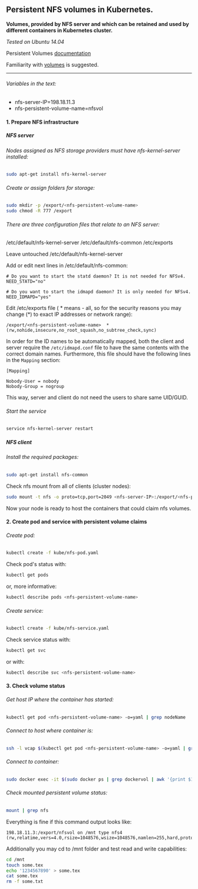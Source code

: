 ## Persistent NFS volumes in Kubernetes.

__Volumes, provided by NFS server and which can be retained and used by different containers in Kubernetes cluster.__

_Tested on Ubuntu 14.04_

Persistent Volumes [documentation](http://kubernetes.io/docs/user-guide/persistent-volumes/)

Familiarity with [volumes](http://kubernetes.io/docs/user-guide/volumes/) is suggested.

----
###### Variables in the text:
- nfs-server-IP=198.18.11.3
- nfs-persistent-volume-name=nfsvol

#### 1. Prepare NFS infrastructure
##### NFS server
###### Nodes assigned as NFS storage providers must have nfs-kernel-server installed:
```bash
sudo apt-get install nfs-kernel-server
```
###### Create or assign folders for storage:
```bash
sudo mkdir -p /export/<nfs-persistent-volume-name>
sudo chmod -R 777 /export
```

###### There are three configuration files that relate to an NFS server:
/etc/default/nfs-kernel-server
/etc/default/nfs-common
/etc/exports

Leave untouched /etc/default/nfs-kernel-server

Add or edit next lines in /etc/default/nfs-common:
```
# Do you want to start the statd daemon? It is not needed for NFSv4.
NEED_STATD="no"

# Do you want to start the idmapd daemon? It is only needed for NFSv4.
NEED_IDMAPD="yes"
```

Edit /etc/exports file
\( \* means - all, so for the security reasons you may change \(\*\) to exact IP addresses or network range\):
```
/export/<nfs-persistent-volume-name>  *(rw,nohide,insecure,no_root_squash,no_subtree_check,sync)
```

In order for the ID names to be automatically mapped, both the client and server require the `/etc/idmapd.conf` file to have the same contents with the correct domain names. Furthermore, this file should have the following lines in the `Mapping` section:
```
[Mapping]

Nobody-User = nobody
Nobody-Group = nogroup
```
This way, server and client do not need the users to share same UID/GUID.

###### Start the service
```bash
service nfs-kernel-server restart
```

##### NFS client
###### Install the required packages:
```bash
sudo apt-get install nfs-common
```

Check nfs mount from all of clients \(cluster nodes\):
```bash
sudo mount -t nfs -o proto=tcp,port=2049 <nfs-server-IP>:/export/<nfs-persistent-volume-name> /mnt
```
Now your node is ready to host the containers that could claim nfs volumes.

#### 2. Create pod and service with persistent volume claims
###### Create pod:
```bash
kubectl create -f kube/nfs-pod.yaml
```
Check pod's status with:
```bash
kubectl get pods
```
or, more informative:
```bash
kubectl describe pods <nfs-persistent-volume-name>
```

###### Create service:
```bash
kubectl create -f kube/nfs-service.yaml
```
Check service status with:
```bash
kubectl get svc
```
or with:
```bash
kubectl describe svc <nfs-persistent-volume-name>
```
#### 3. Check volume status
###### Get host IP where the container has started:
```bash
kubectl get pod <nfs-persistent-volume-name> -o=yaml | grep nodeName
```
###### Connect to host where container is:
```bash
ssh -l vcap $(kubectl get pod <nfs-persistent-volume-name> -o=yaml | grep nodeName | awk '{print $2}')
```

###### Connect to container:
```bash
sudo docker exec -it $(sudo docker ps | grep dockervol | awk '{print $1}') bash
```

###### Check mounted persistent volume status:
```bash
mount | grep nfs
```
Everything is fine if this command output looks like:
```
198.18.11.3:/export/nfsvol on /mnt type nfs4 (rw,relatime,vers=4.0,rsize=1048576,wsize=1048576,namlen=255,hard,proto=tcp,port=0,timeo=600,retrans=2,sec=sys,clientaddr=198.18.8.161,local_lock=none,addr=198.18.11.3)
```

Additionally you may cd to /mnt folder and test read and write capabilities:
```bash
cd /mnt
touch some.tex
echo '1234567890' > some.tex
cat some.tex
rm -f some.txt
```
